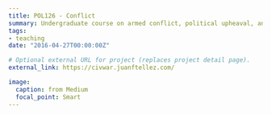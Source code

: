 ```yaml
---
title: POL126 - Conflict
summary: Undergraduate course on armed conflict, political upheaval, and violence around the world.
tags:
- teaching
date: "2016-04-27T00:00:00Z"

# Optional external URL for project (replaces project detail page).
external_link: https://civwar.juanftellez.com/

image:
  caption: from Medium
  focal_point: Smart
---
```

